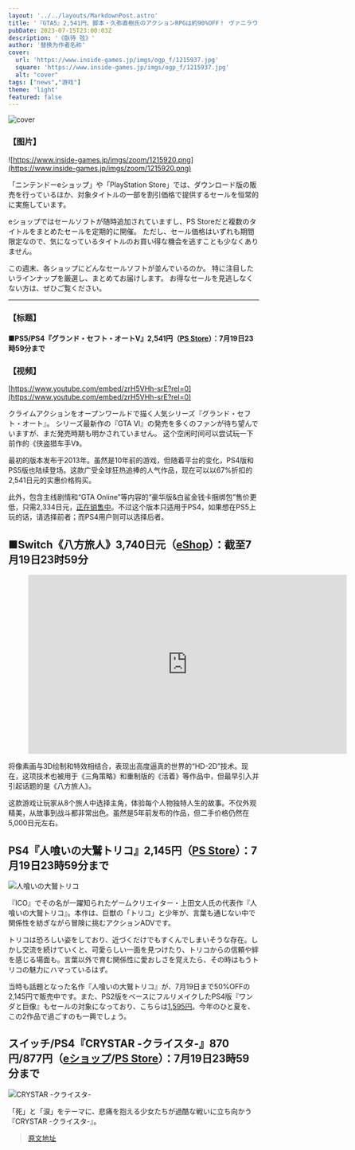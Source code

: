 ```yaml
---
layout: '../../layouts/MarkdownPost.astro'
title: '『GTA5』2,541円、脚本・久弥直樹氏のアクションRPGは約90%OFF！ ヴァニラウェアの名作からゾンビ漬けな3本セットまで【eショップ・PS Storeのお勧めセール】'
pubDate: 2023-07-15T23:00:03Z
description: '《臥待 弦》'
author: '替换为作者名称'
cover:
  url: 'https://www.inside-games.jp/imgs/ogp_f/1215937.jpg'
  square: 'https://www.inside-games.jp/imgs/ogp_f/1215937.jpg'
  alt: "cover"
tags: ["news","游戏"]
theme: 'light'
featured: false
---
```


![cover](https://www.inside-games.jp/imgs/ogp_f/1215937.jpg)

### 【图片】
![https://www.inside-games.jp/imgs/zoom/1215920.png](https://www.inside-games.jp/imgs/zoom/1215920.png)

「ニンテンドーeショップ」や「PlayStation Store」では、ダウンロード版の販売を行っているほか、対象タイトルの一部を割引価格で提供するセールを恒常的に実施しています。

eショップではセールソフトが随時追加されていますし、PS Storeだと複数のタイトルをまとめたセールを定期的に開催。 ただし、セール価格はいずれも期間限定なので、気になっているタイトルのお買い得な機会を逃すことも少なくありません。

この週末、各ショップにどんなセールソフトが並んでいるのか。 特に注目したいラインナップを厳選し、まとめてお届けします。 お得なセールを見逃しなくない方は、ぜひご覧ください。

---

### 【标题】
#### ■PS5/PS4『グランド・セフト・オートV』2,541円（[PS Store](https://store.playstation.com/ja-jp/product/JP0230-PPSA03421_00-GTAVCROSSGENBUND)）：7月19日23時59分まで

### 【视频】
[https://www.youtube.com/embed/zrH5VHh-srE?rel=0](https://www.youtube.com/embed/zrH5VHh-srE?rel=0)

クライムアクションをオープンワールドで描く人気シリーズ『グランド・セフト・オート』。 シリーズ最新作の『GTA VI』の発売を多くのファンが待ち望んでいますが、まだ発売時期も明かされていません。
这个空闲时间可以尝试玩一下前作的《侠盗猎车手V》。 </p><p>最初的版本发布于2013年。虽然是10年前的游戏，但随着平台的变化，PS4版和PS5版也陆续登场。这款广受全球狂热追捧的人气作品，现在可以以67%折扣的2,541日元的实惠价格购买。 </p><p>此外，包含主线剧情和“GTA Online”等内容的“豪华版&白鲨金钱卡捆绑包”售价更低，只需2,334日元，<a target="_blank" rel="noopener noreferrer nofollow" href="https://store.playstation.com/ja-jp/product/JP0230-CUSA00880_00-PREMIUMPACKOGGW1">正在销售中</a>。不过这个版本只适用于PS4，如果想在PS5上玩的话，请选择前者；而PS4用户则可以选择后者。 </p><h2 id=""><b>■Switch《八方旅人》3,740日元（<a target="_blank" rel="noopener noreferrer nofollow" href="https://store-jp.nintendo.com/list/software/70010000001596.html">eShop</a>）：截至7月19日23时59分</b></h2><figure class="ctms-editor-youtube"><iframe src="https://www.youtube.com/embed/_5pweox1Io8?rel=0" width="640" height="360" max-width="100%" frameborder="0" allow="accelerometer; autoplay; encrypted-media; gyroscope; picture-in-picture" allowfullscreen=""></iframe></figure><p>将像素画与3D绘制和特效相结合，表现出高度逼真的世界的“HD-2D”技术。现在，这项技术也被用于《三角策略》和重制版的《活着》等作品中，但最早引入并引起话题的是《八方旅人》。 </p><p>这款游戏让玩家从8个旅人中选择主角，体验每个人物独特人生的故事。不仅外观精美，从故事到战斗都非常出色。虽然是5年前发布的作品，但二手价格仍然在5,000日元左右。
## PS4『人喰いの大鷲トリコ』2,145円（[PS Store](https://store.playstation.com/ja-jp/product/JP9000-CUSA05152_00-TLG0000000000001)）：7月19日23時59分まで

![人喰いの大鷲トリコ](https://www.inside-games.jp/wp-content/uploads/2016/12/20161207_trico_01.jpg)

『ICO』でその名が一躍知られたゲームクリエイター・上田文人氏の代表作『人喰いの大鷲トリコ』。本作は、巨獣の「トリコ」と少年が、言葉も通じない中で関係性を紡ぎながら冒険に挑むアクションADVです。

トリコは恐ろしい姿をしており、近づくだけでもすくんでしまいそうな存在。しかし交流を続けていくと、可愛らしい一面を見つけたり、トリコからの信頼や絆を感じる場面も。言葉以外で育む関係性に愛おしさを覚えたら、その時はもうトリコの魅力にハマっているはず。

当時も話題となった名作『人喰いの大鷲トリコ』が、7月19日まで50%OFFの2,145円で販売中です。また、PS2版をベースにフルリメイクしたPS4版『ワンダと巨像』もセールの対象になっており、こちらは[1,595円](https://store.playstation.com/ja-jp/product/JP9000-CUSA06648_00-SOTC0000000000JP)。今年のひと夏を、この2作品で過ごすのも一興でしょう。

## スイッチ/PS4『CRYSTAR -クライスタ-』870円/877円（[eショップ](https://store-jp.nintendo.com/list/software/70010000043080.html)/[PS Store](https://store.playstation.com/ja-jp/product/JP0536-CUSA09268_00-0000000000000000)）：7月19日23時59分まで

![CRYSTAR -クライスタ-](https://www.inside-games.jp/wp-content/uploads/2018/10/20181011_crystar_01.jpg)

「死」と「涙」をテーマに、悲痛を抱える少女たちが過酷な戦いに立ち向かう『CRYSTAR -クライスタ-』。

>[原文地址](https://www.inside-games.jp/article/2023/07/16/147221.html)  
